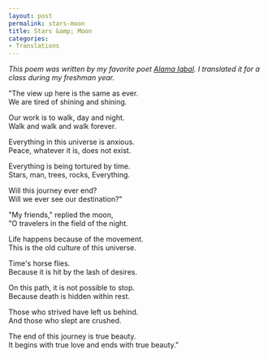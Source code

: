 ```yaml
---
layout: post
permalink: stars-moon
title: Stars &amp; Moon
categories:
- Translations
---
```


*This poem was written by my favorite poet [Alama Iqbal](http://www.allamaiqbal.com). I translated it for a class during my freshman year.*




"The view up here is the same as ever.  
We are tired of shining and shining.

Our work is to walk, day and night.  
Walk and walk and walk forever.

Everything in this universe is anxious.  
Peace, whatever it is, does not exist.

Everything is being tortured by time.  
Stars, man, trees, rocks, Everything.

Will this journey ever end?  
Will we ever see our destination?"

"My friends," replied the moon,  
"O travelers in the field of the night.

Life happens because of the movement.  
This is the old culture of this universe.

Time's horse flies.  
Because it is hit by the lash of desires.

On this path, it is not possible to stop.  
Because death is hidden within rest.

Those who strived have left us behind.  
And those who slept are crushed.

The end of this journey is true beauty.  
It begins with true love and ends with true beauty."
